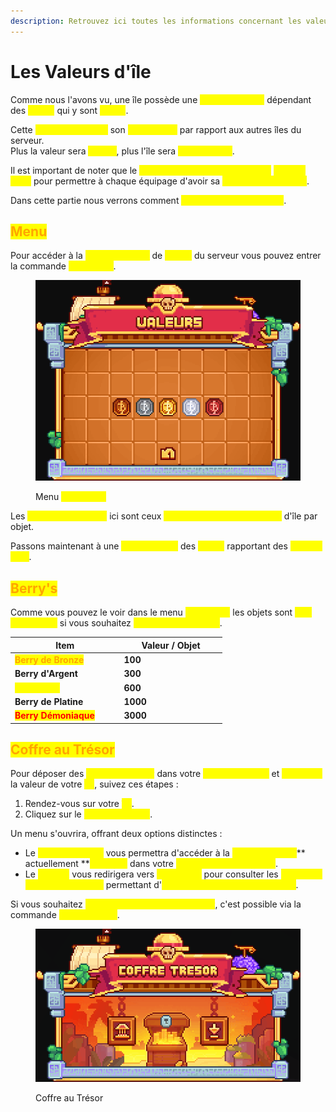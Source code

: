```yaml
---
description: Retrouvez ici toutes les informations concernant les valeurs d'île
---
```


# Les Valeurs d'île

Comme nous l'avons vu, une île possède une <mark style="color:yellow;">**certaine valeur**</mark> dépendant des <mark style="color:yellow;">**objets**</mark> qui y sont <mark style="color:yellow;">**posés**</mark>.&#x20;

Cette <mark style="color:yellow;">**valeur détermine**</mark> son <mark style="color:yellow;">**classement**</mark> par rapport aux autres îles du serveur.\
Plus la valeur sera <mark style="color:yellow;">**élevée**</mark>, plus l'île sera <mark style="color:yellow;">**haut classée**</mark>.&#x20;

Il est important de noter que le <mark style="color:yellow;">**classement d'île est réinitialisé**</mark> <mark style="color:yellow;">**chaque mois**</mark> pour permettre à chaque équipage d'avoir sa <mark style="color:yellow;">**chance d'y accéder**</mark>.&#x20;

Dans cette partie nous verrons comment <mark style="color:yellow;">**gagner des valeurs d'île**</mark>.

## <mark style="color:orange;">Menu</mark>&#x20;

Pour accéder à la <mark style="color:yellow;">**liste des objets**</mark> de <mark style="color:yellow;">**valeur**</mark> du serveur vous pouvez entrer la commande <mark style="color:yellow;">**`/is values`**</mark>.

<figure><img src="../../.gitbook/assets/image (25).png" alt=""><figcaption><p>Menu <mark style="color:yellow;"><strong><code>/is values</code></strong></mark></p></figcaption></figure>

Les <mark style="color:yellow;">**éléments présents**</mark> ici sont ceux <mark style="color:yellow;">**octroyant le plus de valeurs**</mark> d'île par objet.

Passons maintenant à une <mark style="color:yellow;">**liste détaillée**</mark> des <mark style="color:yellow;">**objets**</mark> rapportant des <mark style="color:yellow;">**valeurs d'île**</mark>.

## <mark style="color:orange;">Berry's</mark>

Comme vous pouvez le voir dans le menu <mark style="color:yellow;">**`/is values`**</mark> les objets sont <mark style="color:yellow;">**très importants**</mark> si vous souhaitez <mark style="color:yellow;">**gravir le classement**</mark>.

<table><thead><tr><th width="160.5547883313515">Item</th><th width="150">Valeur / Objet</th></tr></thead><tbody><tr><td><mark style="color:orange;"><strong>Berry de Bronze</strong></mark></td><td><strong>100</strong></td></tr><tr><td><strong>Berry d'Argent</strong></td><td><strong>300</strong></td></tr><tr><td><mark style="color:yellow;"><strong>Berry d'Or</strong></mark></td><td><strong>600</strong></td></tr><tr><td><strong>Berry de Platine</strong></td><td><strong>1000</strong></td></tr><tr><td><mark style="color:red;"><strong>Berry Démoniaque</strong></mark></td><td><strong>3000</strong></td></tr></tbody></table>

## <mark style="color:orange;">Coffre au Trésor</mark>

Pour déposer des <mark style="color:yellow;">**objets de valeur**</mark> dans votre <mark style="color:yellow;">**coffre au trésor**</mark> et <mark style="color:yellow;">**améliorer**</mark> la valeur de votre <mark style="color:yellow;">**île**</mark>, suivez ces étapes :&#x20;

1. Rendez-vous sur votre <mark style="color:yellow;">**île**</mark>.
2. Cliquez sur le <mark style="color:yellow;">**coffre au trésor**</mark>.

Un menu s'ouvrira, offrant deux options distinctes :

* Le <mark style="color:yellow;">**premier bouton**</mark> vous permettra d'accéder à la <mark style="color:yellow;">**liste des objets**</mark>** actuellement **<mark style="color:yellow;">**présents**</mark> dans votre <mark style="color:yellow;">**banque de valeurs d'île**</mark>.
* Le <mark style="color:yellow;">**second**</mark> vous redirigera vers <mark style="color:yellow;">**`/is values`**</mark> pour consulter les <mark style="color:yellow;">**différents objets disponibles**</mark> permettant d'<mark style="color:yellow;">**augmenter la valeur de votre île**</mark>.&#x20;

Si vous souhaitez <mark style="color:yellow;">**déplacer votre coffre au trésor**</mark>, c'est possible via la commande <mark style="color:yellow;">**`/is chestmove`**</mark>.

<figure><img src="../../.gitbook/assets/image (39).png" alt=""><figcaption><p>Coffre au Trésor</p></figcaption></figure>
